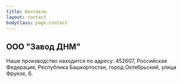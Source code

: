 ```yaml
---
title: Контакты
layout: contact
bodyClass: page-contact
---
```


## ООО "Завод ДНМ"
Наше производство находится по адресу:
452607, Российская Федерация, Республика Башкортостан, город Октябрьский, улица Фрунзе, 6.

<!DOCTYPE html>
<html>
    <head>
        <title>API карт 2ГИС</title>
        <script src="https://maps.api.2gis.ru/2.0/loader.js?pkg=full"></script>
        <script type="text/javascript">
            var map;

            DG.then(function () {
                map = DG.map('map', {
                    center: [54.98, 82.89],
                    zoom: 13
                });

                DG.marker([54.98, 82.89]).addTo(map).bindPopup('Вы кликнули по мне!');
            });
        </script>
    </head>
    <body>
        <div id="map" style="width:500px; height:400px"></div>
    </body>
</html>

| Дни      | Время работы производства  |
| --------- | --------------- |
| Понедельник - пятница | 8.30 - 17.00 |
| Суббота  | Выходной  |
| Воскресенье  | Выходной |
